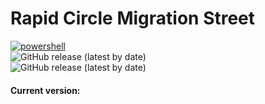 # Rapid Circle Migration Street
[![powershell][powershell]][powershell-url] <br>
![GitHub release (latest by date)](https://img.shields.io/github/v/release/rcalexterneuzen/rc-migration-street?style=for-the-badge) <br>
![GitHub release (latest by date)](https://img.shields.io/github/downloads/rcalexterneuzen/rc-migration-street/latest/total?style=for-the-badge) <br>

#### Current version: 


[powershell]: https://img.shields.io/badge/module-Powershell-blue?style=for-the-badge&logo=PowerShell&logoColor=4FC08D
[powershell-url]: https://learn.microsoft.com/en-gb/powershell/scripting/overview?view=powershell-7.3